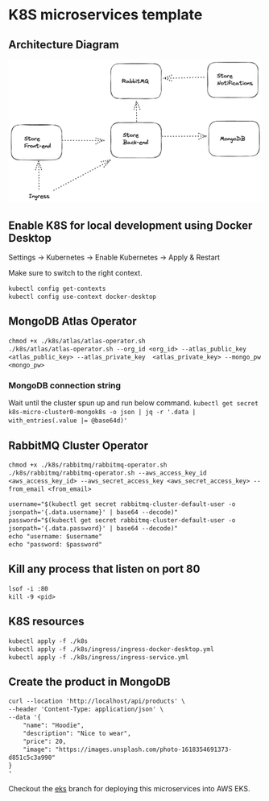 # K8S microservices template

## Architecture Diagram
![Screenshot](./k8s-micro-architecture.png)

## Enable K8S for local development using Docker Desktop

Settings -> Kubernetes -> Enable Kubernetes -> Apply & Restart

Make sure to switch to the right context.

```
kubectl config get-contexts
kubectl config use-context docker-desktop
```

## MongoDB Atlas Operator
```
chmod +x ./k8s/atlas/atlas-operator.sh
./k8s/atlas/atlas-operator.sh --org_id <org_id> --atlas_public_key <atlas_public_key> --atlas_private_key  <atlas_private_key> --mongo_pw <mongo_pw>
```

### MongoDB connection string
Wait until the cluster spun up and run below command.
`kubectl get secret k8s-micro-cluster0-mongok8s -o json | jq -r '.data | with_entries(.value |= @base64d)'`

## RabbitMQ Cluster Operator
```
chmod +x ./k8s/rabbitmq/rabbitmq-operator.sh
./k8s/rabbitmq/rabbitmq-operator.sh --aws_access_key_id <aws_access_key_id> --aws_secret_access_key <aws_secret_access_key> --from_email <from_email>
```

```
username="$(kubectl get secret rabbitmq-cluster-default-user -o jsonpath='{.data.username}' | base64 --decode)"
password="$(kubectl get secret rabbitmq-cluster-default-user -o jsonpath='{.data.password}' | base64 --decode)"
echo "username: $username"
echo "password: $password"
```

## Kill any process that listen on port 80
```
lsof -i :80
kill -9 <pid>
```

## K8S resources
```
kubectl apply -f ./k8s
kubectl apply -f ./k8s/ingress/ingress-docker-desktop.yml
kubectl apply -f ./k8s/ingress/ingress-service.yml
```

## Create the product in MongoDB
```
curl --location 'http://localhost/api/products' \
--header 'Content-Type: application/json' \
--data '{
    "name": "Hoodie",
    "description": "Nice to wear",
    "price": 20,
    "image": "https://images.unsplash.com/photo-1618354691373-d851c5c3a990"
}
'
```

Checkout the [eks](https://github.com/Big-Vi/k8s-microservices-template/tree/eks) branch for deploying this microservices into AWS EKS.
